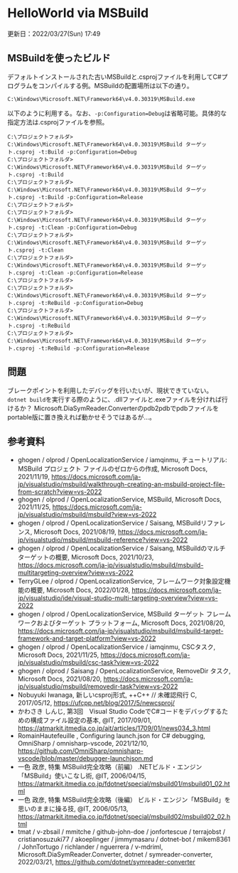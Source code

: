 # HelloWorld via MSBuild

更新日：2022/03/27(Sun) 17:49

## MSBuildを使ったビルド

デフォルトインストールされた古いMSBuildと.csprojファイルを利用してC#プログラムをコンパイルする例。MSBuildの配置場所は以下の通り。

`C:\Windows\Microsoft.NET\Framework64\v4.0.30319\MSBuild.exe`

以下のように利用する。なお、`-p:Configuration=Debug`は省略可能。具体的な指定方法は.csprojファイルを参照。

```shell
C:\プロジェクトフォルダ> C:\Windows\Microsoft.NET\Framework64\v4.0.30319\MSBuild ターゲット.csproj -t:Build -p:Configuration=Debug
C:\プロジェクトフォルダ> C:\Windows\Microsoft.NET\Framework64\v4.0.30319\MSBuild ターゲット.csproj -t:Build
C:\プロジェクトフォルダ> C:\Windows\Microsoft.NET\Framework64\v4.0.30319\MSBuild ターゲット.csproj -t:Build -p:Configuration=Release
C:\プロジェクトフォルダ> 
C:\プロジェクトフォルダ> C:\Windows\Microsoft.NET\Framework64\v4.0.30319\MSBuild ターゲット.csproj -t:Clean -p:Configuration=Debug
C:\プロジェクトフォルダ> C:\Windows\Microsoft.NET\Framework64\v4.0.30319\MSBuild ターゲット.csproj -t:Clean
C:\プロジェクトフォルダ> C:\Windows\Microsoft.NET\Framework64\v4.0.30319\MSBuild ターゲット.csproj -t:Clean -p:Configuration=Release
C:\プロジェクトフォルダ> 
C:\プロジェクトフォルダ> C:\Windows\Microsoft.NET\Framework64\v4.0.30319\MSBuild ターゲット.csproj -t:ReBuild -p:Configuration=Debug
C:\プロジェクトフォルダ> C:\Windows\Microsoft.NET\Framework64\v4.0.30319\MSBuild ターゲット.csproj -t:ReBuild
C:\プロジェクトフォルダ> C:\Windows\Microsoft.NET\Framework64\v4.0.30319\MSBuild ターゲット.csproj -t:ReBuild -p:Configuration=Release
```

## 問題

ブレークポイントを利用したデバッグを行いたいが、現状できていない。`dotnet build`を実行する際のように、.dllファイルと.exeファイルを分ければ行けるか？
Microsoft.DiaSymReader.Converterのpdb2pdbでpdbファイルをportable版に置き換えれば動かせそうではあるが…。

## 参考資料

- ghogen / olprod / OpenLocalizationService / iamqinmu, チュートリアル: MSBuild プロジェクト ファイルのゼロからの作成, Microsoft Docs, 2021/11/19, <https://docs.microsoft.com/ja-jp/visualstudio/msbuild/walkthrough-creating-an-msbuild-project-file-from-scratch?view=vs-2022>
- ghogen / olprod / OpenLocalizationService, MSBuild, Microsoft Docs, 2021/11/25, <https://docs.microsoft.com/ja-jp/visualstudio/msbuild/msbuild?view=vs-2022>
- ghogen / olprod / OpenLocalizationService / Saisang, MSBuildリファレンス, Microsoft Docs, 2021/08/19, <https://docs.microsoft.com/ja-jp/visualstudio/msbuild/msbuild-reference?view=vs-2022>
- ghogen / olprod / OpenLocalizationService / Saisang, MSBuildのマルチターゲットの概要, Microsoft Docs, 2021/10/23, <https://docs.microsoft.com/ja-jp/visualstudio/msbuild/msbuild-multitargeting-overview?view=vs-2022>
- TerryGLee / olprod / OpenLocalizationService, フレームワーク対象設定機能の概要, Microsoft Docs, 2022/01/28, <https://docs.microsoft.com/ja-jp/visualstudio/ide/visual-studio-multi-targeting-overview?view=vs-2022>
- ghogen / olprod / OpenLocalizationService, MSBuild ターゲット フレームワークおよびターゲット プラットフォーム, Microsoft Docs, 2021/08/20, <https://docs.microsoft.com/ja-jp/visualstudio/msbuild/msbuild-target-framework-and-target-platform?view=vs-2022>
- ghogen / olprod / OpenLocalizationService / iamqinmu, CSCタスク, Microsoft Docs, 2021/11/25, <https://docs.microsoft.com/ja-jp/visualstudio/msbuild/csc-task?view=vs-2022>
- ghogen / olprod / Saisang / OpenLocalizationService, RemoveDir タスク, Microsoft Docs, 2021/08/20, <https://docs.microsoft.com/ja-jp/visualstudio/msbuild/removedir-task?view=vs-2022>
- Nobuyuki Iwanaga, 新しいcsproj形式,  ++C++ // 未確認飛行 C, 2017/05/12, <https://ufcpp.net/blog/2017/5/newcsproj/>
- かわさき しんじ, 第3回　Visual Studio CodeでC#コードをデバッグするための構成ファイル設定の基本, @IT, 2017/09/01, <https://atmarkit.itmedia.co.jp/ait/articles/1709/01/news034_3.html>
- RomainHautefeuille , Configuring launch.json for C# debugging, OmniSharp / omnisharp-vscode, 2021/12/10, <https://github.com/OmniSharp/omnisharp-vscode/blob/master/debugger-launchjson.md>
- 一色 政彦, 特集 MSBuild完全攻略（前編） .NETビルド・エンジン「MSBuild」使いこなし術, @IT, 2006/04/15, <https://atmarkit.itmedia.co.jp/fdotnet/special/msbuild01/msbuild01_02.html>
- 一色 政彦, 特集 MSBuild完全攻略（後編） ビルド・エンジン「MSBuild」を思いのままに操る技, @IT, 2006/05/13, <https://atmarkit.itmedia.co.jp/fdotnet/special/msbuild02/msbuild02_02.html>
- tmat / v-zbsail / mmitche / github-john-doe / jonfortescue / terrajobst / cristianosuzuki77 / akoeplinger / jimmymasaru / dotnet-bot / mikem8361 / JohnTortugo / richlander / nguerrera / v-mdriml, Microsoft.DiaSymReader.Converter, dotnet / symreader-converter, 2022/03/21, <https://github.com/dotnet/symreader-converter>
